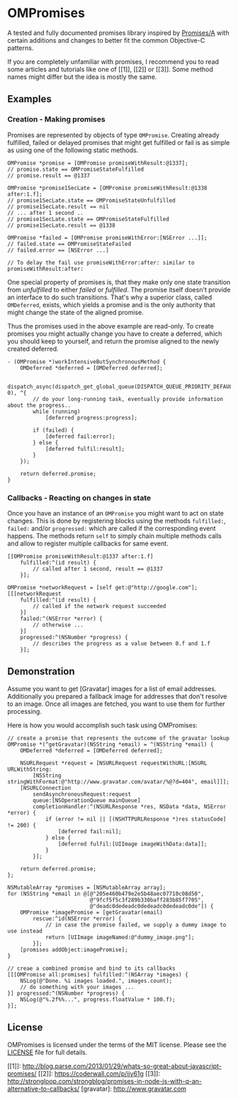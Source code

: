 # OMPromises

A tested and fully documented promises library inspired by [Promises/A] with
certain additions and changes to better fit the common Objective-C patterns.

If you are completely unfamiliar with promises, I recommend you to read some
articles and tutorials like one of [[1]], [[2]] or [[3]]. Some method names
might differ but the idea is mostly the same.

## Examples

### Creation - Making promises

Promises are represented by objects of type `OMPromise`.
Creating already fulfilled, failed or delayed promises that might get
fulfilled or fail is as simple as using one of the following static methods.

```objc
OMPromise *promise = [OMPromise promiseWithResult:@1337];
// promise.state == OMPromiseStateFulfilled
// promise.result == @1337

OMPromise *promise1SecLate = [OMPromise promiseWithResult:@1338 after:1.f];
// promise1SecLate.state == OMPromiseStateUnfulfilled
// promise1SecLate.result == nil
// ... after 1 second ..
// promise1SecLate.state == OMPromiseStateFulfilled
// promise1SecLate.result == @1338

OMPromise *failed = [OMPromise promiseWithError:[NSError ...]];
// failed.state == OMPromiseStateFailed
// failed.error == [NSError ...]

// To delay the fail use promiseWithError:after: similar to promiseWithResult:after:
```

One special property of promises is, that they make only one state transition from
_unfulfilled_ to either _failed_ or _fulfilled_. The promise itself doesn't provide
an interface to do such transitions. That's why a superior class,
called `OMDeferred`, exists, which yields a promise and is the only authority that
might change the state of the aligned promise.

Thus the promises used in the above example are read-only. To create promises
you might actually change you have to create a deferred, which you should keep to
yourself, and return the promise aligned to the newly created deferred.

```objc
- (OMPromise *)workIntensiveButSynchronousMethod {
    OMDeferred *deferred = [OMDeferred deferred];

    dispatch_async(dispatch_get_global_queue(DISPATCH_QUEUE_PRIORITY_DEFAULT, 0), ^{
        // do your long-running task, eventually provide information about the progress..
        while (running)
            [deferred progress:progress];

        if (failed) {
            [deferred fail:error];
        } else {
            [deferred fulfil:result];
        }
    });

    return deferred.promise;
}
```

### Callbacks - Reacting on changes in state

Once you have an instance of an `OMPromise` you might want to act on state changes.
This is done by registering blocks using the methods `fulfilled:`, `failed:` and/or
`progressed:` which are called if the corresponding event happens. The methods
return `self` to simply chain multiple methods calls and allow to register multiple
callbacks for same event.

```objc
[[OMPromise promiseWithResult:@1337 after:1.f]
    fulfilled:^(id result) {
        // called after 1 second, result == @1337
    }];

OMPromise *networkRequest = [self get:@"http://google.com"];
[[[networkRequest
    fulfilled:^(id result) {
        // called if the network request succeeded
    }]
    failed:^(NSError *error) {
        // otherwise ...
    }]
    progressed:^(NSNumber *progress) {
        // describes the progress as a value between 0.f and 1.f
    }];
```


## Demonstration

Assume you want to get [Gravatar] images for a list of email addresses. Additionally
you prepared a fallback image for addresses that don't resolve to an image. Once all
images are fetched, you want to use them for further processing.

Here is how you would accomplish such task using OMPromises:

```objc
// create a promise that represents the outcome of the gravatar lookup
OMPromise *(^getGravatar)(NSString *email) = ^(NSString *email) {
    OMDeferred *deferred = [OMDeferred deferred];

    NSURLRequest *request = [NSURLRequest requestWithURL:[NSURL URLWithString:
        [NSString stringWithFormat:@"http://www.gravatar.com/avatar/%@?d=404", email]]];
    [NSURLConnection
        sendAsynchronousRequest:request
        queue:[NSOperationQueue mainQueue]
        completionHandler:^(NSURLResponse *res, NSData *data, NSError *error) {
            if (error != nil || [(NSHTTPURLResponse *)res statusCode] != 200) {
                [deferred fail:nil];
            } else {
                [deferred fulfil:[UIImage imageWithData:data]];
            }
        }];
    
    return deferred.promise;
};

NSMutableArray *promises = [NSMutableArray array];
for (NSString *email in @[@"205e460b479e2e5b48aec07710c08d50",
                          @"9fcf5f5c3f289b330baff283b85f7705",
                          @"deadc0dedeadc0dedeadc0dedeadc0de"]) {
    OMPromise *imagePromise = [getGravatar(email)
        rescue:^id(NSError *error) {
            // in case the promise failed, we supply a dummy image to use instead
            return [UIImage imageNamed:@"dummy_image.png"];
        }];
    [promises addObject:imagePromise];
}

// creae a combined promise and bind to its callbacks
[[[OMPromise all:promises] fulfilled:^(NSArray *images) {
    NSLog(@"Done. %i images loaded.", images.count);
    // do something with your images ...
}] progressed:^(NSNumber *progress) {
    NSLog(@"%.2f%%...", progress.floatValue * 100.f);
}];
```

## License

OMPromises is licensed under the terms of the MIT license.
Please see the [LICENSE](LICENSE) file for full details.

[Promises/A]: http://wiki.commonjs.org/wiki/Promises/A
[[1]]: http://blog.parse.com/2013/01/29/whats-so-great-about-javascript-promises/
[[2]]: https://coderwall.com/p/ijy61g
[[3]]: http://strongloop.com/strongblog/promises-in-node-js-with-q-an-alternative-to-callbacks/
[gravatar]: http://www.gravatar.com
